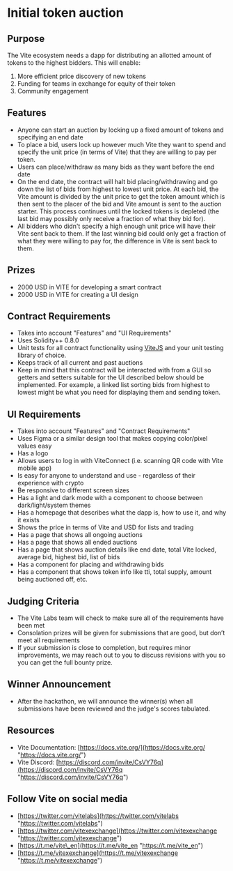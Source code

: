 # Initial token auction

## Purpose

The Vite ecosystem needs a dapp for distributing an allotted amount of tokens to the highest bidders. This will enable:
1. More efficient price discovery of new tokens
2. Funding for teams in exchange for equity of their token
3. Community engagement

## Features
- Anyone can start an auction by locking up a fixed amount of tokens and specifying an end date
- To place a bid, users lock up however much Vite they want to spend and specify the unit price (in terms of Vite) that they are willing to pay per token.
- Users can place/withdraw as many bids as they want before the end date
- On the end date, the contract will halt bid placing/withdrawing and go down the list of bids from highest to lowest unit price. At each bid, the Vite amount is divided by the unit price to get the token amount which is then sent to the placer of the bid and Vite amount is sent to the auction starter. This process continues until the locked tokens is depleted (the last bid may possibly only receive a fraction of what they bid for).
- All bidders who didn't specify a high enough unit price will have their Vite sent back to them. If the last winning bid could only get a fraction of what they were willing to pay for, the difference in Vite is sent back to them.

## Prizes
- 2000 USD in VITE for developing a smart contract
- 2000 USD in VITE for creating a UI design

## Contract Requirements
- Takes into account "Features" and "UI Requirements"
- Uses Solidity++ 0.8.0
- Unit tests for all contract functionality using [ViteJS](https://github.com/vitelabs/vite.js "https://github.com/vitelabs/vite.js") and your unit testing library of choice.
- Keeps track of all current and past auctions
- Keep in mind that this contract will be interacted with from a GUI so getters and setters suitable for the UI described below should be implemented. For example, a linked list sorting bids from highest to lowest might be what you need for displaying them and sending token.

## UI Requirements
- Takes into account "Features" and "Contract Requirements"
- Uses Figma or a similar design tool that makes copying color/pixel values easy
- Has a logo
- Allows users to log in with ViteConnect (i.e. scanning QR code with Vite mobile app)
- Is easy for anyone to understand and use - regardless of their experience with crypto
- Be responsive to different screen sizes
- Has a light and dark mode with a component to choose between dark/light/system themes
- Has a homepage that describes what the dapp is, how to use it, and why it exists
- Shows the price in terms of Vite and USD for lists and trading
- Has a page that shows all ongoing auctions
- Has a page that shows all ended auctions
- Has a page that shows auction details like end date, total Vite locked, average bid, highest bid, list of bids
- Has a component for placing and withdrawing bids
- Has a component that shows token info like tti, total supply, amount being auctioned off, etc.

## Judging Criteria
- The Vite Labs team will check to make sure all of the requirements have been met
- Consolation prizes will be given for submissions that are good, but don’t meet all requirements
- If your submission is close to completion, but requires minor improvements, we may reach out to you to discuss revisions with you so you can get the full bounty prize.

## Winner Announcement
- After the hackathon, we will announce the winner(s) when all submissions have been reviewed and the judge's scores tabulated.

## Resources
- Vite Documentation: [https://docs.vite.org/](https://docs.vite.org/ "https://docs.vite.org/")
- Vite Discord: [https://discord.com/invite/CsVY76q](https://discord.com/invite/CsVY76q "https://discord.com/invite/CsVY76q")

## Follow Vite on social media
- [https://twitter.com/vitelabs](https://twitter.com/vitelabs "https://twitter.com/vitelabs")
- [https://twitter.com/vitexexchange](https://twitter.com/vitexexchange "https://twitter.com/vitexexchange")
- [https://t.me/vite\_en](https://t.me/vite_en "https://t.me/vite_en")
- [https://t.me/vitexexchange](https://t.me/vitexexchange "https://t.me/vitexexchange")